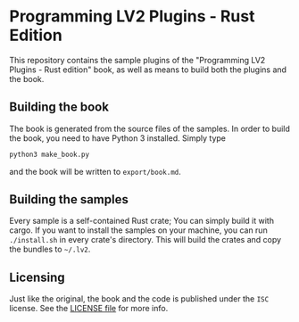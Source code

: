 # Programming LV2 Plugins - Rust Edition

This repository contains the sample plugins of the "Programming LV2 Plugins - Rust edition" book, as well as means to build both the plugins and the book.

## Building the book

The book is generated from the source files of the samples. In order to build the book, you need to have Python 3 installed. Simply type

```bash
python3 make_book.py
```

and the book will be written to `export/book.md`.

## Building the samples

Every sample is a self-contained Rust crate; You can simply build it with cargo. If you want to install the samples on your machine, you can run `./install.sh` in every crate's directory. This will build the crates and copy the bundles to `~/.lv2`.

## Licensing

Just like the original, the book and the code is published under the `ISC` license. See the [LICENSE file](LICENSE.md) for more info.